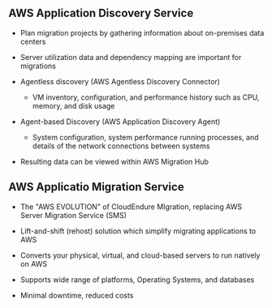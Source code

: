 ## AWS Application Discovery Service
- Plan migration projects by gathering information about on-premises data centers
- Server utilization data and dependency mapping are important for migrations

- Agentless discovery (AWS Agentless Discovery Connector)
    - VM inventory, configuration, and performance history such as CPU, memory, and disk usage
- Agent-based Discovery (AWS Application Discovery Agent)
    - System configuration, system performance running processes, and details of the network connections between systems

- Resulting data can be viewed within AWS Migration Hub

## AWS Applicatio Migration Service

- The "AWS EVOLUTION" of CloudEndure MIgration, replacing AWS Server Migration Service (SMS)

- Lift-and-shift (rehost) solution which simplify migrating applications to AWS
- Converts your physical, virtual, and cloud-based servers to run natively on AWS
- Supports wide range of platforms, Operating Systems, and databases
- Minimal downtime, reduced costs